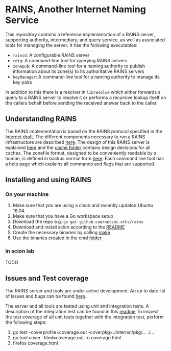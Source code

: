 # RAINS, Another Internet Naming Service

This repository contains a reference implementation of a RAINS server,
supporting authority, intermediary, and query service, as well as associated
tools for managing the server. It has the following executables:

- `rainsd`: A configurable RAINS server
- `rdig`: A command-line tool for querying RAINS servers
- `zonepub`: A command-line tool for a naming authority to publish information
  about its zone(s) to its authoritative RAINS servers
- `keyManager`: A command-line tool for a naming authority to manage its 
  key pairs

In addition to this there is a resolver in `libresolve` which either forwards
a query to a RAINS server to resolve it or performs a recursive lookup itself
on the callers behalf before sending the received answer back to the caller.


## Understanding RAINS

The RAINS implementation is based on the RAINS protocol specified in the
[Internet draft](https://tools.ietf.org/html/draft-trammell-rains-protocol-05).
The different components necessary to run
a RAINS infrastructure are described [here](docs/components-overview.md).
The design of this RAINS server is explained [here](docs/rains-server-design.md) and 
the [cache folder](docs/cache-design) contains design decisions for all caches. The
zonefile format, designed to be conveniently readable by a human, is defined in 
backus normal form [here](docs/zonefile-format.md). Each command line tool has a help
page which explains all commands and flags that are supported.

## Installing and using RAINS

### On your machine

1. Make sure that you are using a clean and recently updated Ubuntu 16.04.
2. Make sure that you have a Go workspace setup
3. Download the repo e.g. `go get github.com/netsec-ethz/rains`
4. Download and install scion according to the [README](https://github.com/scionproto/scion)
4. Create the necessary binaries by calling [make](Makefile)
5. Use the binaries created in the cmd [folder](cmd/)

### In scion lab

TODO

## Issues and Test coverage

The RAINS server and tools are under active development. An up to date
list of issues and bugs can be found [here](https://github.com/netsec-ethz/rains/issues/).

The server and all tools are tested using unit and integration tests.
A description of the integration test can be found in this [readme](test/integration/README.md)
To inspect the test coverage of all unit tests together with the integration test,
perform the following steps:
1. go test -coverprofile=coverage.out -coverpkg=./internal/pkg/... ./...
2. go tool cover -html=coverage.out -o coverage.html
3. firefox coverage.html
